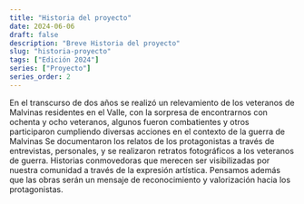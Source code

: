 ```yaml
---
title: "Historia del proyecto"
date: 2024-06-06
draft: false
description: "Breve Historia del proyecto"
slug: "historia-proyecto"
tags: ["Edición 2024"]
series: ["Proyecto"]
series_order: 2
---
```


En el transcurso de dos años se realizó un relevamiento de los veteranos de Malvinas residentes en el Valle, con la sorpresa de encontrarnos con ochenta y ocho veteranos, algunos fueron combatientes y otros participaron cumpliendo  diversas acciones  en el contexto de la guerra de Malvinas
Se documentaron  los relatos de los protagonistas  a través de entrevistas, personales, y  se realizaron  retratos fotográficos  a los veteranos de guerra.
Historias conmovedoras que merecen ser visibilizadas por nuestra comunidad a través de la  expresión artística. Pensamos además que  las obras serán un mensaje de reconocimiento y valorización hacia los protagonistas.
